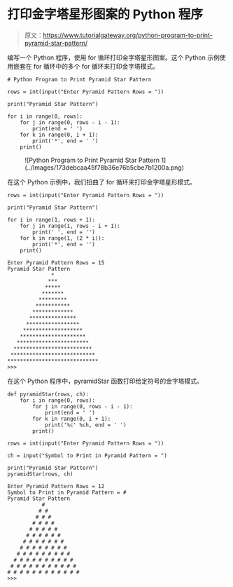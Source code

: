 # 打印金字塔星形图案的 Python 程序

> 原文：<https://www.tutorialgateway.org/python-program-to-print-pyramid-star-pattern/>

编写一个 Python 程序，使用 for 循环打印金字塔星形图案。这个 Python 示例使用嵌套在 for 循环中的多个 for 循环来打印金字塔模式。

```
# Python Program to Print Pyramid Star Pattern

rows = int(input("Enter Pyramid Pattern Rows = "))

print("Pyramid Star Pattern") 

for i in range(0, rows):
    for j in range(0, rows - i - 1):
        print(end = ' ')
    for k in range(0, i + 1):
        print('*', end = ' ')
    print()
```

<figure class="wp-block-image size-large">![Python Program to Print Pyramid Star Pattern 1](../Images/173debcaa45f78b36e76b5cbe7b1200a.png)</figure>

在这个 Python 示例中，我们扭曲了 for 循环来打印金字塔星形模式。

```
rows = int(input("Enter Pyramid Pattern Rows = "))

print("Pyramid Star Pattern") 

for i in range(1, rows + 1):
    for j in range(1, rows - i + 1):
        print(' ', end = '')
    for k in range(1, (2 * i)):
        print('*', end = '')
    print()
```

```
Enter Pyramid Pattern Rows = 15
Pyramid Star Pattern
              *
             ***
            *****
           *******
          *********
         ***********
        *************
       ***************
      *****************
     *******************
    *********************
   ***********************
  *************************
 ***************************
*****************************
>>> 
```

在这个 Python 程序中，pyramidStar 函数打印给定符号的金字塔模式。

```
def pyramidStar(rows, ch):
    for i in range(0, rows):
        for j in range(0, rows - i - 1):
            print(end = ' ')
        for k in range(0, i + 1):
            print('%c' %ch, end = ' ')
        print()

rows = int(input("Enter Pyramid Pattern Rows = "))

ch = input("Symbol to Print in Pyramid Pattern = ")

print("Pyramid Star Pattern") 
pyramidStar(rows, ch)
```

```
Enter Pyramid Pattern Rows = 12
Symbol to Print in Pyramid Pattern = #
Pyramid Star Pattern
           # 
          # # 
         # # # 
        # # # # 
       # # # # # 
      # # # # # # 
     # # # # # # # 
    # # # # # # # # 
   # # # # # # # # # 
  # # # # # # # # # # 
 # # # # # # # # # # # 
# # # # # # # # # # # # 
>>> 
```